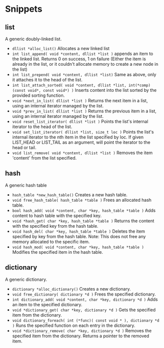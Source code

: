 # Snippets

## list
A generic doubly-linked list.
- `dllist *alloc_list()` Allocates a new linked list
- `int list_append( void *content, dllist *list )` appends an item to the linked list. Returns 0 on success, 1 on failure (Either the item is already in the list, or it couldn't allocate memory to create a new node in the list)
- `int list_prepend( void *content, dllist *list)` Same as above, only it attaches it to the head of the list.
- `int list_attach_sorted( void *content, dllist *list, int(*comp)(const void*, const void*) )` Inserts content into the list sorted by the provided sorting function.
- `void *next_in_list( dllist *list )` Returns the next item in a list, using an internal iterator managed by the list.
- `void *prev_in_list( dllist *list )` Returns the previous item in a list, using an internal iterator managed by the list.
- `void reset_list_iterator( dllist *list )` Points the list's internal iterator to the head of the list.
- `void set_list_iterator( dllist *list, size_t loc )` Points the list's internal iterator to the nth item in the list specified by loc. If given LIST_HEAD or LIST_TAIL as an argument, will point the iterator to the head or tail.
- `void list_remove( void *content, dllist *list )` Removes the item 'content' from the list specified.

## hash
A generic hash table
- `hash_table *new_hash_table()` Creates a new hash table.
- `void free_hash_table( hash_table *table )` Frees an allocated hash table.
- `bool hash_add( void *content, char *key, hash_table *table )` Adds content to hash table with the specified key.
- `void *hash_get( char *key, hash_table *table )` Returns the content with the specified key from the hash table.
- `void hash_del( char *key, hash_table *table )` Deletes the item specified by key from the hash table. Note: This does not free any memory allocated to the specific item.
- `void hash_mod( void *content, char *key, hash_table *table )` Modifies the specified item in the hash table.

## dictionary
A generic dictionary.
- `dictionary *alloc_dictionary()` Creates a new dictionary.
- `void free_dictionary( dictionary *d )` Frees the specified dictionary.
- `int dictionary_add( void *content, char *key, dictionary *d )` Adds an item to the specified dictionary.
- `void *dictionary_get( char *key, dictionary *d )` Gets the specified item from the dictionary.
- `void dictionary_foreach( int (*func)( const void * ), dictionary *d )` Runs the specified function on each entry in the dictionary.
- `void *dictionary_remove( char *key, dictionary *d )` Removes the specified item from the dictionary. Returns a pointer to the removed item.
